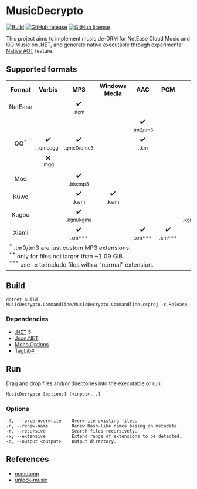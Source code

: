 # MusicDecrypto

[![Build](https://github.com/davidxuang/MusicDecrypto/actions/workflows/build.yaml/badge.svg)](https://github.com/davidxuang/MusicDecrypto/actions/workflows/build.yaml)
[![GitHub release](https://img.shields.io/github/release/davidxuang/musicdecrypto.svg)](https://GitHub.com/davidxuang/musicdecrypto/releases/)
[![GitHub license](https://img.shields.io/github/license/davidxuang/musicdecrypto.svg)](https://github.com/davidxuang/musicdecrypto/blob/master/LICENSE)

This project aims to implement music de-DRM for NetEase Cloud Music and QQ Music on .NET, and generate native executable through experimental [Native AOT](https://github.com/dotnet/runtimelab/tree/feature/NativeAOT) feature.

## Supported formats

<table><tbody align="center">
<tr>
<th>Format</th>
<th>Vorbis</th>
<th>MP3</th>
<th>Windows<br>Media</th>
<th>AAC</th>
<th>PCM</th>
<th>FLAC</th>
<th>DSD</th>
</tr>
<tr>
<td>NetEase</td>
<td></td>
<td>✔️<br/><sub>.ncm</sub></td>
<td></td>
<td></td>
<td></td>
<td>✔️<br/><sub>.ncm</sub></td>
<td></td>
</tr>
<tr>
<td rowspan="3">QQ<sup>*</sup></td>
<td></td>
<td></td>
<td></td>
<td>✔️<br/><sub>.tm2/tm6</sub></td>
<td></td>
<td></td>
<td></td>
</tr>
<tr>
<td>✔️<br/><sub>.qmcogg</sub></td>
<td>✔️<br/><sub>.qmc0/qmc3</sub></td>
<td></td>
<td>✔️<br/><sub>.tkm</sub></td>
<td></td>
<td>✔️<br/><sub>.qmcflac</sub></td>
<td></td>
</tr>
<tr>
<td>❌<br/><sub>.mgg</sub></td>
<td></td>
<td></td>
<td></td>
<td></td>
<td>⭕<br/><sub>.mflac</sub></td>
<td></td>
</tr>
<tr>
<td>Moo</td>
<td></td>
<td>✔️<br/><sub>.bkcmp3</sub></td>
<td></td>
<td></td>
<td></td>
<td>✔️<br/><sub>.bkcflac</sub></td>
<td></td>
</tr>
<tr>
<td>Kuwo</td>
<td></td>
<td>✔️<br/><sub>.kwm</sub></td>
<td>✔️<br/><sub>.kwm</sub></td>
<td></td>
<td></td>
<td>✔️<br/><sub>.kwm</sub></td>
<td></td>
</tr>
<tr>
<td>Kugou</td>
<td></td>
<td>✔️<br/><sub>.kgm/kgma</sub></td>
<td></td>
<td></td>
<td></td>
<td>⭕<br/><sub>.kgm/kgma/vpr**</sub></td>
<td>⭕<br/><sub>.vpr**</sub></td>
</tr>
<tr>
<td>Xiami</td>
<td></td>
<td>✔️<br/><sub>.xm***</sub></td>
<td></td>
<td>✔️<br/><sub>.xm***</sub></td>
<td>✔️<br/><sub>.xm***</sub></td>
<td>✔️<br/><sub>.xm***</sub></td>
<td></td>
</tr>
<tr>
<td colspan="8" align="left">
<sup>*</sup> .tm0/tm3 are just custom MP3 extensions.<br/>
<sup>**</sup> only for files not larger than ~1.09 GiB.<br/>
<sup>***</sup> use <code>-x</code> to include files with a “normal” extension.</td>
</tr>
</tbody></table>

## Build

`dotnet build MusicDecrypto.Commandline/MusicDecrypto.Commandline.csproj -c Release`

### Dependencies

-   [.NET](https://dotnet.microsoft.com) 5
-   [Json.NET](https://www.newtonsoft.com/json)
-   [Mono.Options](https://github.com/xamarin/XamarinComponents/tree/master/XPlat/Mono.Options)
-   [TagLib#](https://github.com/mono/taglib-sharp)

## Run

Drag and drop files and/or directories into the executable or run:

`MusicDecrypto [options] [<input>...]`

### Options

```
-f, --force-overwrite    Overwrite existing files.
-n, --renew-name         Renew Hash-like names basing on metadata.
-r, --recursive          Search files recursively.
-x, --extensive          Extend range of extensions to be detected.
-o, --output <output>    Output directory.
```

## References

-   [ncmdump](https://github.com/anonymous5l/ncmdump)
-   [unlock-music](https://github.com/ix64/unlock-music)
